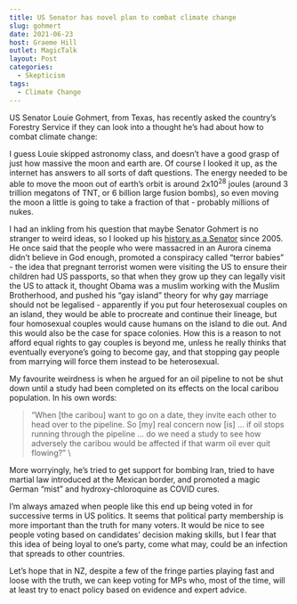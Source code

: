```yaml
---
title: US Senator has novel plan to combat climate change
slug: gohmert
date: 2021-06-23
host: Graeme Hill
outlet: MagicTalk
layout: Post
categories:
  - Skepticism
tags:
  - Climate Change
---
```


US Senator Louie Gohmert, from Texas, has recently asked the country’s Forestry Service if they can look into a thought he’s had about how to combat climate change:

<!-- more -->

<template-embed-tweet value="https://twitter.com/Forbes/status/1402388019420741633" />

I guess Louie skipped astronomy class, and doesn’t have a good grasp of just how massive the moon and earth are. Of course I looked it up, as the internet has answers to all sorts of daft questions. The energy needed to be able to move the moon out of earth’s orbit is around 2x10<sup>28</sup> joules (around 3 trillion megatons of TNT, or 6 billion large fusion bombs), so even moving the moon a little is going to take a fraction of that - probably millions of nukes.

I had an inkling from his question that maybe Senator Gohmert is no stranger to weird ideas, so I looked up his [history as a Senator](https://www.dailykos.com/stories/2020/8/26/1972409/-Crazy-Stupid-Republican-of-the-Day-Louie-Gohmert-2020-Update) since 2005. He once said that the people who were massacred in an Aurora cinema didn’t believe in God enough, promoted a conspiracy called “terror babies” - the idea that pregnant terrorist women were visiting the US to ensure their children had US passports, so that when they grow up they can legally visit the US to attack it, thought Obama was a muslim working with the Muslim Brotherhood, and pushed his “gay island” theory for why gay marriage should not be legalised - apparently if you put four heterosexual couples on an island, they would be able to procreate and continue their lineage, but four homosexual couples would cause humans on the island to die out. And this would also be the case for space colonies. How this is a reason to not afford equal rights to gay couples is beyond me, unless he really thinks that eventually everyone’s going to become gay, and that stopping gay people from marrying will force them instead to be heterosexual.

My favourite weirdness is when he argued for an oil pipeline to not be shut down until a study had been completed on its effects on the local caribou population. In his own words:

> “When [the caribou] want to go on a date, they invite each other to head over to the pipeline. So [my] real concern now [is] ... if oil stops running through the pipeline ... do we need a study to see how adversely the caribou would be affected if that warm oil ever quit flowing?” \

More worryingly, he’s tried to get support for bombing Iran, tried to have martial law introduced at the Mexican border, and promoted a magic German “mist” and hydroxy-chloroquine as COVID cures.

I’m always amazed when people like this end up being voted in for successive terms in US politics. It seems that political party membership is more important than the truth for many voters. It would be nice to see people voting based on candidates’ decision making skills, but I fear that this idea of being loyal to one’s party, come what may, could be an infection that spreads to other countries.

Let’s hope that in NZ, despite a few of the fringe parties playing fast and loose with the truth, we can keep voting for MPs who, most of the time, will at least try to enact policy based on evidence and expert advice.
